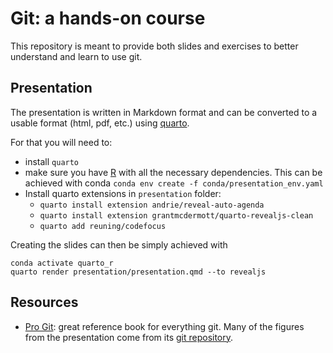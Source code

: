 # Git: a hands-on course

This repository is meant to provide both slides and exercises to better understand and learn to use git.

## Presentation

The presentation is written in Markdown format and can be converted to a usable format (html, pdf, etc.) using [quarto](https://quarto.org).

For that you will need to:
- install `quarto`
- make sure you have [R](https://www.r-project.org/) with all the necessary dependencies. This can be achieved with conda `conda env create -f conda/presentation_env.yaml`
- Install quarto extensions in `presentation` folder:
    - `quarto install extension andrie/reveal-auto-agenda`
    - `quarto install extension grantmcdermott/quarto-revealjs-clean`
    - `quarto add reuning/codefocus`

Creating the slides can then be simply achieved with
```
conda activate quarto_r
quarto render presentation/presentation.qmd --to revealjs
```

## Resources

- [Pro Git](https://git-scm.com/book): great reference book for everything git. Many of the figures from the presentation come from its [git repository](https://github.com/progit/progit2).
